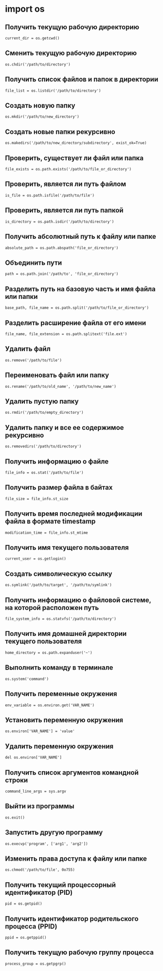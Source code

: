 # import os

## Получить текущую рабочую директорию
```
current_dir = os.getcwd()
```
## Сменить текущую рабочую директорию
```
os.chdir('/path/to/directory')
```
## Получить список файлов и папок в директории
```
file_list = os.listdir('/path/to/directory')
```
## Создать новую папку
```
os.mkdir('/path/to/new_directory')
```
## Создать новые папки рекурсивно
```
os.makedirs('/path/to/new_directory/subdirectory', exist_ok=True)
```
## Проверить, существует ли файл или папка
```
file_exists = os.path.exists('/path/to/file_or_directory')
```
## Проверить, является ли путь файлом
```
is_file = os.path.isfile('/path/to/file')
```
## Проверить, является ли путь папкой
```
is_directory = os.path.isdir('/path/to/directory')
```
## Получить абсолютный путь к файлу или папке
```
absolute_path = os.path.abspath('file_or_directory')
```
## Объединить пути
```
path = os.path.join('/path/to', 'file_or_directory')
```
## Разделить путь на базовую часть и имя файла или папки
```
base_path, file_name = os.path.split('/path/to/file_or_directory')
```
## Разделить расширение файла от его имени
```
file_name, file_extension = os.path.splitext('file.ext')
```
## Удалить файл
```
os.remove('/path/to/file')
```
## Переименовать файл или папку
```
os.rename('/path/to/old_name', '/path/to/new_name')
```
## Удалить пустую папку
```
os.rmdir('/path/to/empty_directory')
```
## Удалить папку и все ее содержимое рекурсивно
```
os.removedirs('/path/to/directory')
```
## Получить информацию о файле
```
file_info = os.stat('/path/to/file')
```
## Получить размер файла в байтах
```
file_size = file_info.st_size
```
## Получить время последней модификации файла в формате timestamp
```
modification_time = file_info.st_mtime
```
## Получить имя текущего пользователя
```
current_user = os.getlogin()
```
## Создать символическую ссылку
```
os.symlink('/path/to/target', '/path/to/symlink')
```
## Получить информацию о файловой системе, на которой расположен путь
```
file_system_info = os.statvfs('/path/to/directory')
```
## Получить имя домашней директории текущего пользователя
```
home_directory = os.path.expanduser('~')
```
## Выполнить команду в терминале
```
os.system('command')
```
## Получить переменные окружения
```
env_variable = os.environ.get('VAR_NAME')
```
## Установить переменную окружения
```
os.environ['VAR_NAME'] = 'value'
```
## Удалить переменную окружения
```
del os.environ['VAR_NAME']
```
## Получить список аргументов командной строки
```
command_line_args = sys.argv
```
## Выйти из программы
```
os.exit()
```
## Запустить другую программу
```
os.execvp('program', ['arg1', 'arg2'])
```
## Изменить права доступа к файлу или папке
```
os.chmod('/path/to/file', 0o755)
```
## Получить текущий процессорный идентификатор (PID)
```
pid = os.getpid()
```
## Получить идентификатор родительского процесса (PPID)
```
ppid = os.getppid()
```
## Получить текущую рабочую группу процесса
```
process_group = os.getpgrp()
```
